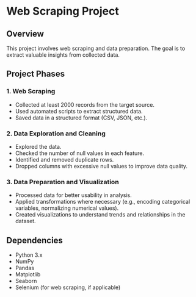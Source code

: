 # Web Scraping Project

## Overview
This project involves web scraping and data preparation. The goal is to extract valuable insights from collected data.

## Project Phases
### 1. Web Scraping
- Collected at least 2000 records from the target source.
- Used automated scripts to extract structured data.
- Saved data in a structured format (CSV, JSON, etc.).

### 2. Data Exploration and Cleaning
- Explored the data.
- Checked the number of null values in each feature.
- Identified and removed duplicate rows.
- Dropped columns with excessive null values to improve data quality.

### 3. Data Preparation and Visualization
- Processed data for better usability in analysis.
- Applied transformations where necessary (e.g., encoding categorical variables, normalizing numerical values).
- Created visualizations to understand trends and relationships in the dataset.

## Dependencies
- Python 3.x
- NumPy
- Pandas
- Matplotlib
- Seaborn
- Selenium (for web scraping, if applicable)
